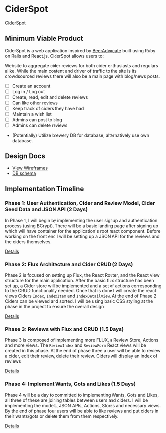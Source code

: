 # CiderSpot
[CiderSpot](http://www.ciderspot.com)

## Minimum Viable Product

CiderSpot is a web application inspired by [BeerAdvocate](http://www.beeradvocate.com/) built using Ruby on Rails and React.js. CiderSpot allows users to:

Website to aggregate cider reviews for both cider enthusiasts and regulars alike. While the main content and driver of traffic to the site is its crowdsourced reviews there will also be a main page with blog/news posts.

- [ ] Create an account
- [ ] Log in / Log out
- [ ] Create, read, edit and delete reviews
- [ ] Can like other reviews
- [ ] Keep track of ciders they have had
- [ ] Maintain a wish list
- [ ] Admins can post to blog
- [ ] Admins can delete reviews

* (Potentially) Utilize brewery DB for database, alternatively use own database.

## Design Docs
* [View Wireframes][view]
* [DB schema][schema]

[view]: ./docs/views.md
[schema]: ./docs/schema.md

## Implementation Timeline

### Phase 1: User Authentication, Cider and Review Model, Cider Seed Data and JSON API (2 Days)

In Phase 1, I will begin by implementing the user signup and authentication process (using BCrypt). There will be a basic landing page after signing up which will have container for the application's root react component. Before working on the front end I will be setting up a JSON API for the reviews and the ciders themselves.

[Details][phase-one]

### Phase 2: Flux Architecture and Cider CRUD (2 Days)

Phase 2 is focused on setting up Flux, the React Router, and the React view structure for the main application. After the basic flux structure has been set up, a Cider store will be implemented and a set of actions corresponding to the CRUD functionality needed. Once that is done I will create the react views Ciders `Index`, `IndexItem` and `IndexDetailView`. At the end of Phase 2 Ciders can be viewed and sorted. I will be using basic CSS styling at the phase in the project to ensure the overall design

[Details][phase-two]

### Phase 3: Reviews with Flux and CRUD (1.5 Days)

Phase 3 is composed of implementing more FLUX, a Review Store, Actions and more views. The `ReviewIndex` and  `ReviewForm` React views will be created in this phase. At the end of phase three a user will be able to review a cider, edit their review, delete their review. Ciders will display an index of reviews

[Details][phase-three]

### Phase 4: Implement Wants, Gots and Likes (1.5 Days)

Phase 4 will be a day to committed to implementing Wants, Gots and Likes, all three of these are joining tables between users and ciders. I will be implementing the models, JSON APIs, Actions, Stores and necessary views. By the end of phase four users will be able to like reviews and put ciders in their wants/gots or delete them from them respectively.

[Details][phase-four]




[phase-one]: ./docs/phases/phase1.md
[phase-two]: ./docs/phases/phase2.md
[phase-three]: ./docs/phases/phase3.md
[phase-four]: ./docs/phases/phase4.md
[phase-five]: ./docs/phases/phase5.md

